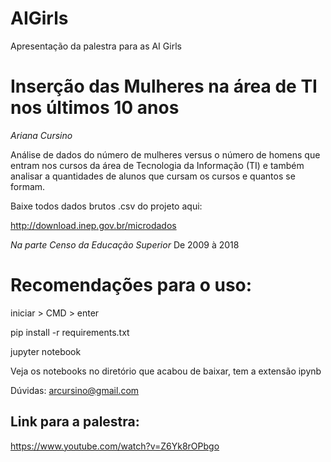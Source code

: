 # AIGirls
Apresentação da palestra para as AI Girls

# Inserção das Mulheres na área de TI nos últimos 10 anos
*Ariana Cursino*

Análise de dados do número de mulheres versus o número de homens que entram nos cursos da área de Tecnologia da Informação (TI) e também analisar a quantidades de alunos que cursam os cursos e quantos se formam.


Baixe todos dados brutos .csv do projeto aqui:<p>
http://download.inep.gov.br/microdados

*Na parte Censo da Educação Superior*
De 2009 à 2018

# Recomendações para o uso:

iniciar > CMD > enter

pip install -r requirements.txt

jupyter notebook

Veja os notebooks no diretório que acabou de baixar, tem a extensão ipynb

Dúvidas: arcursino@gmail.com


## Link para a palestra: 
https://www.youtube.com/watch?v=Z6Yk8rOPbgo

